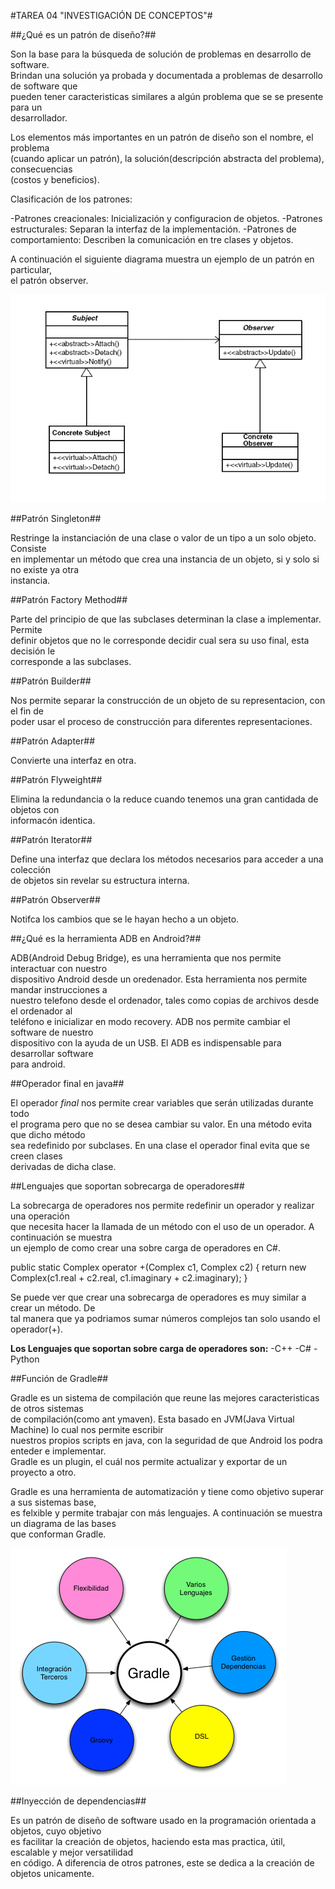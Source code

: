 #TAREA 04 "INVESTIGACIÓN DE CONCEPTOS"#

##¿Qué es un patrón de diseño?##

Son la base para la búsqueda de solución de problemas en desarrollo de software.  
Brindan una solución ya probada y documentada a problemas de desarrollo de software que  
pueden tener caracteristicas similares a algún problema que se se presente para un  
desarrollador.

Los elementos más importantes en un patrón de diseño son el nombre, el problema  
(cuando aplicar un patrón), la solución(descripción abstracta del problema), consecuencias  
(costos y beneficios).

Clasificación de los patrones:

-Patrones creacionales: Inicialización y configuracion de objetos.
-Patrones estructurales: Separan la interfaz de la implementación.
-Patrones de comportamiento: Describen la comunicación en tre clases y objetos.

A continuación el siguiente diagrama muestra un ejemplo de un patrón en particular,  
el patrón observer.

![Diagrama Patrón](Patron.jpg "Diagrama del patrón observer.")

##Patrón Singleton##

Restringe la instanciación de una clase o valor de un tipo a un solo objeto. Consiste  
en implementar un método que crea una instancia de un objeto, si y solo si no existe ya otra  
instancia.

##Patrón Factory Method##

Parte del principio de que las subclases determinan la clase a implementar. Permite  
definir objetos que no le corresponde decidir cual sera su uso final, esta decisión le  
corresponde  a las subclases.

##Patrón Builder##
	
Nos permite separar la construcción de un objeto de su representacion, con el fin de  
poder usar el proceso de construcción para diferentes representaciones.  

##Patrón Adapter##

Convierte una interfaz en otra.

##Patrón Flyweight##

Elimina la redundancia o la reduce cuando tenemos una gran cantidada de objetos con  
informacón identica.

##Patrón Iterator##

Define una interfaz que declara los métodos necesarios para acceder a una colección  
de objetos sin revelar su estructura interna. 

##Patrón Observer##
	
Notifca los cambios que se le hayan hecho a un objeto.

##¿Qué es la herramienta ADB en Android?##

ADB(Android Debug Bridge), es una herramienta que nos permite interactuar con nuestro  
dispositivo Android desde un oredenador. Esta herramienta nos permite mandar instrucciones a  
nuestro telefono desde el ordenador, tales como copias de archivos desde el ordenador al  
teléfono e inicializar en modo recovery. ADB nos permite cambiar el software de nuestro  
dispositivo con la ayuda de un USB. El ADB es indispensable para desarrollar software  
para android.

##Operador final en java##

El operador *final* nos permite crear variables que serán utilizadas durante todo  
el programa pero que no se desea cambiar su valor. En una método evita que dicho método  
sea redefinido por subclases. En una clase el operador final evita que se creen clases  
derivadas de  dicha clase.

##Lenguajes que soportan sobrecarga de operadores##

La sobrecarga de operadores nos permite redefinir un operador y realizar una operación  
que necesita hacer la llamada de un método con el uso de un operador. A continuación se muestra  
un ejemplo de como crear una sobre carga de operadores en C#.


public static Complex operator +(Complex c1, Complex c2)
{
	return new Complex(c1.real + c2.real, c1.imaginary + c2.imaginary);
}

Se puede ver que crear una sobrecarga de operadores es muy similar a crear un método. De  
tal manera que ya podriamos sumar números complejos tan solo usando el operador(+).

**Los Lenguajes que soportan sobre carga de operadores son:**
-C++
-C#
-Python

##Función de Gradle##

Gradle es un sistema de compilación que reune las mejores caracteristicas de otros sistemas  
de compilación(como ant ymaven). Esta basado en JVM(Java Virtual Machine) lo cual nos permite escribir  
nuestros propios scripts en java, con la seguridad de que Android los podra enteder e implementar.  
Gradle es un plugin, el cuál nos permite actualizar y exportar de un proyecto a otro.

Gradle es una herramienta de automatización y tiene como objetivo superar a sus sistemas base,  
es felxible y permite trabajar con más lenguajes. A continuación se muestra un diagrama de las bases  
que conforman Gradle. 

![Diagrama Gradle](Gradle.gif "Diagrama de Gradle")

##Inyección de dependencias##

Es un patrón de diseño de software usado en la programación orientada a objetos, cuyo objetivo  
es facilitar la creación de objetos, haciendo esta mas practica, útil, escalable y mejor versatilidad  
en código. A diferencia de otros patrones, este se dedica a la creación de objetos unicamente.

